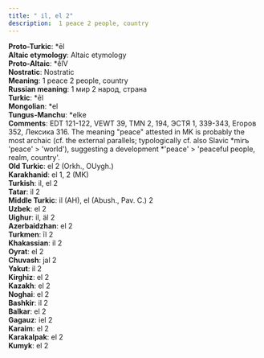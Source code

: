 ```yaml
---
title: " il, el 2"
description:  1 peace 2 people, country
---
```


<strong>Proto-Turkic</strong>:  *ēl<br>
<strong>Altaic etymology</strong>:  Altaic etymology<br>
<strong> Proto-Altaic</strong>:  *ḗlV<br>
<strong>Nostratic</strong>:  Nostratic<br>
<strong>Meaning</strong>:  1 peace 2 people, country<br>
<strong>Russian meaning</strong>:  1 мир 2 народ, страна<br>
<strong>Turkic</strong>:  *ēl<br>
<strong>Mongolian</strong>:  *el<br>
<strong>Tungus-Manchu</strong>:  *elke<br>
<strong>Comments</strong>:  EDT 121-122, VEWT 39, TMN 2, 194, ЭСТЯ 1, 339-343, Егоров 352, Лексика 316. The meaning "peace" attested in MK is probably the most archaic (cf. the external parallels; typologically cf. also Slavic *mirъ 'peace' > 'world'), suggesting a development *'peace' > 'peaceful people, realm, country'.<br>
<strong>Old Turkic</strong>:  el 2 (Orkh., OUygh.)<br>
<strong>Karakhanid</strong>:  el 1, 2 (MK)<br>
<strong>Turkish</strong>:  il, el 2<br>
<strong>Tatar</strong>:  il 2<br>
<strong>Middle Turkic</strong>:  il (AH), el (Abush., Pav. C.) 2<br>
<strong>Uzbek</strong>:  el 2<br>
<strong>Uighur</strong>:  il, äl 2<br>
<strong>Azerbaidzhan</strong>:  el 2<br>
<strong>Turkmen</strong>:  īl 2<br>
<strong>Khakassian</strong>:  il 2<br>
<strong>Oyrat</strong>:  el 2<br>
<strong>Chuvash</strong>:  jal 2<br>
<strong>Yakut</strong>:  il 2<br>
<strong>Kirghiz</strong>:  el 2<br>
<strong>Kazakh</strong>:  el 2<br>
<strong>Noghai</strong>:  el 2<br>
<strong>Bashkir</strong>:  il 2<br>
<strong>Balkar</strong>:  el 2<br>
<strong>Gagauz</strong>:  iel 2<br>
<strong>Karaim</strong>:  el 2<br>
<strong>Karakalpak</strong>:  el 2<br>
<strong>Kumyk</strong>:  el 2<br>


